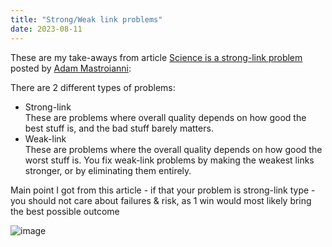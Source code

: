 ```yaml
---
title: "Strong/Weak link problems"
date: 2023-08-11
---
```

These are my take-aways from article [Science is a strong-link problem](https://www.experimental-history.com/p/science-is-a-strong-link-problem) posted by [Adam Mastroianni](https://substack.com/@experimentalhistory):

There are 2 different types of problems: 
- Strong-link
<br>These are problems where overall quality depends on how good the best stuff is, and the bad stuff barely matters.
- Weak-link
<br>These are problems where the overall quality depends on how good the worst stuff is. You fix weak-link problems by making the weakest links stronger, or by eliminating them entirely.

Main point I got from this article - if that your problem is strong-link type - you should not care about failures & risk, as 1 win would most likely bring the best possible outcome

![image](https://github.com/dankoroid/dankoroid-blog-github/assets/130871058/deb0f542-d84f-49ff-a43a-7dab8a93d5c6)
